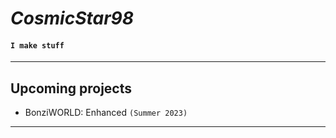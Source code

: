# *CosmicStar98* 

#### `I make stuff`

<hr>

## Upcoming projects
- BonziWORLD: Enhanced `(Summer 2023)`

<hr>

